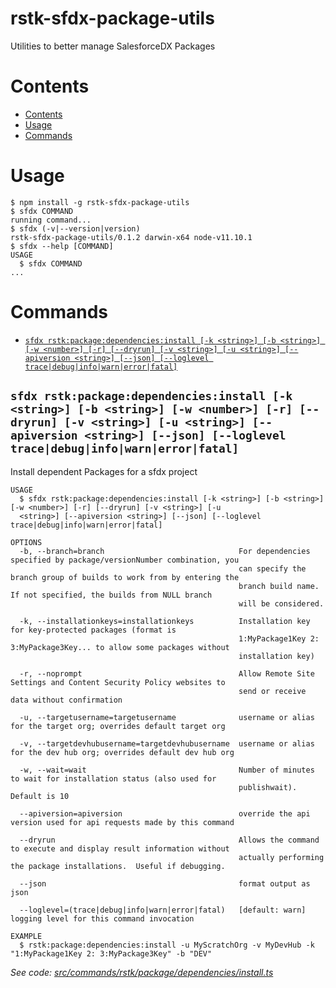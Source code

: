 rstk-sfdx-package-utils
=======================

Utilities to better manage SalesforceDX Packages

# Contents
<!-- toc -->
* [Contents](#contents)
* [Usage](#usage)
* [Commands](#commands)
<!-- tocstop -->

# Usage
<!-- usage -->
```sh-session
$ npm install -g rstk-sfdx-package-utils
$ sfdx COMMAND
running command...
$ sfdx (-v|--version|version)
rstk-sfdx-package-utils/0.1.2 darwin-x64 node-v11.10.1
$ sfdx --help [COMMAND]
USAGE
  $ sfdx COMMAND
...
```
<!-- usagestop -->
# Commands
<!-- commands -->
* [`sfdx rstk:package:dependencies:install [-k <string>] [-b <string>] [-w <number>] [-r] [--dryrun] [-v <string>] [-u <string>] [--apiversion <string>] [--json] [--loglevel trace|debug|info|warn|error|fatal]`](#sfdx-rstkpackagedependenciesinstall--k-string--b-string--w-number--r---dryrun--v-string--u-string---apiversion-string---json---loglevel-tracedebuginfowarnerrorfatal)

## `sfdx rstk:package:dependencies:install [-k <string>] [-b <string>] [-w <number>] [-r] [--dryrun] [-v <string>] [-u <string>] [--apiversion <string>] [--json] [--loglevel trace|debug|info|warn|error|fatal]`

Install dependent Packages for a sfdx project

```
USAGE
  $ sfdx rstk:package:dependencies:install [-k <string>] [-b <string>] [-w <number>] [-r] [--dryrun] [-v <string>] [-u 
  <string>] [--apiversion <string>] [--json] [--loglevel trace|debug|info|warn|error|fatal]

OPTIONS
  -b, --branch=branch                              For dependencies specified by package/versionNumber combination, you
                                                   can specify the branch group of builds to work from by entering the
                                                   branch build name.  If not specified, the builds from NULL branch
                                                   will be considered.

  -k, --installationkeys=installationkeys          Installation key for key-protected packages (format is
                                                   1:MyPackage1Key 2: 3:MyPackage3Key... to allow some packages without
                                                   installation key)

  -r, --noprompt                                   Allow Remote Site Settings and Content Security Policy websites to
                                                   send or receive data without confirmation

  -u, --targetusername=targetusername              username or alias for the target org; overrides default target org

  -v, --targetdevhubusername=targetdevhubusername  username or alias for the dev hub org; overrides default dev hub org

  -w, --wait=wait                                  Number of minutes to wait for installation status (also used for
                                                   publishwait). Default is 10

  --apiversion=apiversion                          override the api version used for api requests made by this command

  --dryrun                                         Allows the command to execute and display result information without
                                                   actually performing the package installations.  Useful if debugging.

  --json                                           format output as json

  --loglevel=(trace|debug|info|warn|error|fatal)   [default: warn] logging level for this command invocation

EXAMPLE
  $ rstk:package:dependencies:install -u MyScratchOrg -v MyDevHub -k "1:MyPackage1Key 2: 3:MyPackage3Key" -b "DEV"
```

_See code: [src/commands/rstk/package/dependencies/install.ts](https://github.com/RootstockMFG/rstk-sfdx-package-utils/blob/v0.1.2/src/commands/rstk/package/dependencies/install.ts)_
<!-- commandsstop -->
